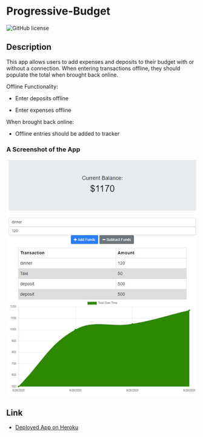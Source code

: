# Progressive-Budget

![GitHub license](https://img.shields.io/badge/Made%20by-%40tarazin-pink)

## Description 

This app allows users to add expenses and deposits to their budget with or without a connection. When entering transactions offline, they should populate the total when brought back online.

Offline Functionality:

* Enter deposits offline

* Enter expenses offline

When brought back online:

* Offline entries should be added to tracker

### A Screenshot of the App
![Capture1](https://github.com/tarazin/Progressive-Budget/blob/master/public/icons/Capture1.JPG) 

## Link

- [Deployed App on Heroku](https://obscure-everglades-71119.herokuapp.com/)
